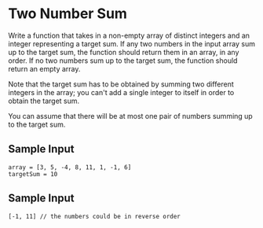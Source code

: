 # Two Number Sum

Write a function that takes in a non-empty array of distinct integers and an integer representing a target sum. If any two numbers in the input array sum up to the target sum, the function should return them in an array, in any order. If no two numbers sum up to the target sum, the function should return an empty array.

Note that the target sum has to be obtained by summing two different integers in the array; you can't add a single integer to itself in order to obtain the target sum.

You can assume that there will be at most one pair of numbers summing up to the target sum.

## Sample Input
```
array = [3, 5, -4, 8, 11, 1, -1, 6]
targetSum = 10
```

## Sample Input
```
[-1, 11] // the numbers could be in reverse order
```
